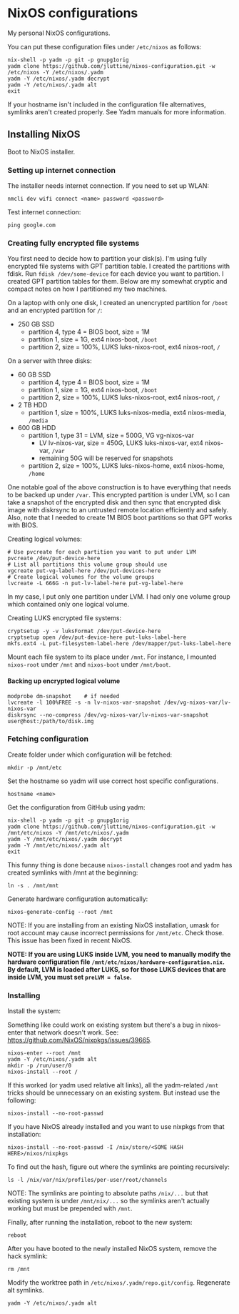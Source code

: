 # NixOS configurations

My personal NixOS configurations.

You can put these configuration files under `/etc/nixos` as follows:

```
nix-shell -p yadm -p git -p gnupg1orig
yadm clone https://github.com/jluttine/nixos-configuration.git -w /etc/nixos -Y /etc/nixos/.yadm
yadm -Y /etc/nixos/.yadm decrypt
yadm -Y /etc/nixos/.yadm alt
exit
```

If your hostname isn't included in the configuration file alternatives, symlinks
aren't created properly. See Yadm manuals for more information.


## Installing NixOS

Boot to NixOS installer.


### Setting up internet connection

The installer needs internet connection. If you need to set up WLAN:
```
nmcli dev wifi connect <name> password <password>
```
Test internet connection:
```
ping google.com
```

### Creating fully encrypted file systems

You first need to decide how to partition your disk(s). I'm using fully
encrypted file systems with GPT partition table. I created the partitions with
fdisk. Run `fdisk /dev/some-device` for each device you want to partition. I
created GPT partition tables for them. Below are my somewhat cryptic and compact
notes on how I partitioned my two machines.

On a laptop with only one disk, I created an unencrypted partition for `/boot`
and an encrypted partition for `/`:

- 250 GB SSD
  - partition 4, type 4 = BIOS boot, size = 1M
  - partition 1, size = 1G, ext4 nixos-boot, `/boot`
  - partition 2, size = 100%, LUKS luks-nixos-root, ext4 nixos-root, `/`

On a server with three disks:

- 60 GB SSD
  - partition 4, type 4 = BIOS boot, size = 1M
  - partition 1, size = 1G, ext4 nixos-boot, `/boot`
  - partition 2, size = 100%, LUKS luks-nixos-root, ext4 nixos-root, `/`
- 2 TB HDD
  - partition 1, size = 100%, LUKS luks-nixos-media, ext4 nixos-media, `/media`
- 600 GB HDD
  - partition 1, type 31 = LVM, size = 500G, VG vg-nixos-var
    - LV lv-nixos-var, size = 450G, LUKS luks-nixos-var, ext4 nixos-var, `/var`
    - remaining 50G will be reserved for snapshots
  - partition 2, size = 100%, LUKS luks-nixos-home, ext4 nixos-home, `/home`

One notable goal of the above construction is to have everything that needs to
be backed up under `/var`. This encrypted partition is under LVM, so I can take
a snapshot of the encrypted disk and then sync that encrypted disk image with
diskrsync to an untrusted remote location efficiently and safely. Also, note
that I needed to create 1M BIOS boot partitions so that GPT works with BIOS.

Creating logical volumes:

```
# Use pvcreate for each partition you want to put under LVM
pvcreate /dev/put-device-here
# List all partitions this volume group should use
vgcreate put-vg-label-here /dev/put-devices-here
# Create logical volumes for the volume groups
lvcreate -L 666G -n put-lv-label-here put-vg-label-here
```

In my case, I put only one partition under LVM. I had only one volume group
which contained only one logical volume.

Creating LUKS encrypted file systems:

```
cryptsetup -y -v luksFormat /dev/put-device-here
cryptsetup open /dev/put-device-here put-luks-label-here
mkfs.ext4 -L put-filesystem-label-here /dev/mapper/put-luks-label-here
```

Mount each file system to its place under `/mnt`. For instance, I mounted
`nixos-root` under `/mnt` and `nixos-boot` under `/mnt/boot`.


#### Backing up encrypted logical volume

```
modprobe dm-snapshot    # if needed
lvcreate -l 100%FREE -s -n lv-nixos-var-snapshot /dev/vg-nixos-var/lv-nixos-var
diskrsync --no-compress /dev/vg-nixos-var/lv-nixos-var-snapshot user@host:/path/to/disk.img
```



### Fetching configuration

Create folder under which configuration will be fetched:
```
mkdir -p /mnt/etc
```

Set the hostname so yadm will use correct host specific configurations.

```
hostname <name>
```

Get the configuration from GitHub using yadm:

```
nix-shell -p yadm -p git -p gnupg1orig
yadm clone https://github.com/jluttine/nixos-configuration.git -w /mnt/etc/nixos -Y /mnt/etc/nixos/.yadm
yadm -Y /mnt/etc/nixos/.yadm decrypt
yadm -Y /mnt/etc/nixos/.yadm alt
exit
```

This funny thing is done because `nixos-install` changes root and yadm has
created symlinks with /mnt at the beginning:

```
ln -s . /mnt/mnt
```

Generate hardware configuration automatically:

```
nixos-generate-config --root /mnt
```

NOTE: If you are installing from an existing NixOS installation, umask for root
account may cause incorrect permissions for `/mnt/etc`. Check those. This issue
has been fixed in recent NixOS.

**NOTE: If you are using LUKS inside LVM, you need to manually modify the
hardware configuration file `/mnt/etc/nixos/hardware-configuration.nix`. By
default, LVM is loaded after LUKS, so for those LUKS devices that are inside
LVM, you must set `preLVM = false`.**

### Installing

Install the system:

Something like could work on existing system but there's a bug in nixos-enter
that network doesn't work. See: https://github.com/NixOS/nixpkgs/issues/39665.

```
nixos-enter --root /mnt
yadm -Y /etc/nixos/.yadm alt
mkdir -p /run/user/0
nixos-install --root /
```

If this worked (or yadm used relative alt links), all the yadm-related `/mnt`
tricks should be unnecessary on an existing system. But instead use the
following:

```
nixos-install --no-root-passwd
```

If you have NixOS already installed and you want to use nixpkgs from that
installation:

```
nixos-install --no-root-passwd -I /nix/store/<SOME HASH HERE>/nixos/nixpkgs
```

To find out the hash, figure out where the symlinks are pointing recursively:

```
ls -l /nix/var/nix/profiles/per-user/root/channels
```

NOTE: The symlinks are pointing to absolute paths `/nix/...` but that existing
system is under `/mnt/nix/...` so the symlinks aren't actually working but must
be prepended with `/mnt`.

Finally, after running the installation, reboot to the new system:

```
reboot
```

After you have booted to the newly installed NixOS system, remove the hack
symlink:

```
rm /mnt
```

Modify the worktree path in `/etc/nixos/.yadm/repo.git/config`. Regenerate alt
symlinks.

```
yadm -Y /etc/nixos/.yadm alt
```
